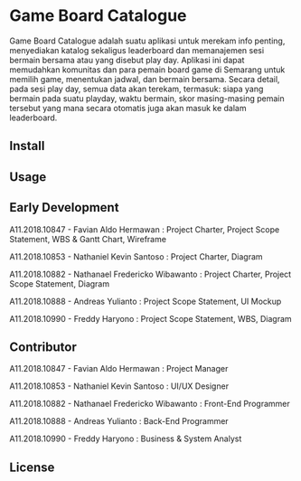 # Game Board Catalogue
Game Board Catalogue adalah suatu aplikasi untuk merekam info penting, menyediakan katalog sekaligus leaderboard dan memanajemen sesi bermain bersama atau yang disebut play day. Aplikasi ini dapat memudahkan komunitas dan para pemain board game di Semarang untuk memilih game, menentukan jadwal, dan bermain bersama. Secara detail, pada sesi play day, semua data akan terekam, termasuk: siapa yang bermain pada suatu playday, waktu bermain, skor masing-masing pemain tersebut yang mana secara otomatis juga akan masuk ke dalam leaderboard.

## Install

## Usage

## Early Development
A11.2018.10847 - Favian Aldo Hermawan : Project Charter, Project  Scope Statement, WBS & Gantt Chart, Wireframe

A11.2018.10853 - Nathaniel Kevin Santoso : Project Charter, Diagram

A11.2018.10882 - Nathanael Fredericko Wibawanto : Project Charter, Project  Scope Statement, Diagram

A11.2018.10888 - Andreas Yulianto : Project  Scope Statement, UI Mockup

A11.2018.10990 - Freddy Haryono : Project  Scope Statement, WBS, Diagram

## Contributor
A11.2018.10847 - Favian Aldo Hermawan : Project Manager

A11.2018.10853 - Nathaniel Kevin Santoso : UI/UX Designer

A11.2018.10882 - Nathanael Fredericko Wibawanto : Front-End Programmer

A11.2018.10888 - Andreas Yulianto : Back-End Programmer

A11.2018.10990 - Freddy Haryono : Business & System Analyst

## License
